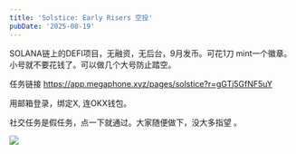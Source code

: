 ```yaml
---
title: 'Solstice: Early Risers 空投'
pubDate: '2025-08-19'
---
```


SOLANA链上的DEFI项目，无融资，无后台，9月发币。可花1刀 mint一个徽章。小号就不要花钱了。可以做几个大号防止踏空。

任务链接 https://app.megaphone.xyz/pages/solstice?r=gGTj5GfNF5uY

用邮箱登录，绑定X, 连OKX钱包。

社交任务是假任务，点一下就通过。大家随便做下，没大多指望 。

![](https://www.minerhome.org/wp-content/uploads/2025/08/6854888def24894cdd06ba4641660c70.png)
